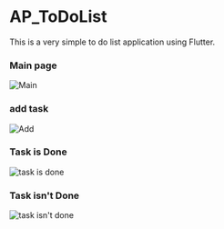 # AP_ToDoList
This is a very simple to do list application using Flutter.
### Main page
![Main](https://user-images.githubusercontent.com/79784922/153931271-40f8ce00-04a1-44f8-820b-bb385f7e116c.jpg)
### add task
![Add](https://user-images.githubusercontent.com/79784922/153931620-1ae43483-1fc9-4e6d-b383-37422bbbb02a.jpg)
### Task is Done
![task is done](https://user-images.githubusercontent.com/79784922/153931276-b44090f0-b799-4c24-8dc5-200a4c7a6e91.jpg)
### Task isn't Done
![task isn't done](https://user-images.githubusercontent.com/79784922/153931282-47821f97-4311-414f-9c5c-ccdee7f87f61.jpg)
